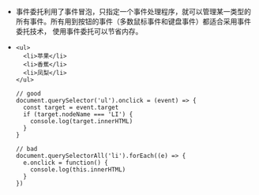 - 事件委托利用了事件冒泡，只指定一个事件处理程序，就可以管理某一类型的所有事件。所有用到按钮的事件（多数鼠标事件和键盘事件）都适合采用事件委托技术， 使用事件委托可以节省内存。
- ```
  <ul>
    <li>苹果</li>
    <li>香蕉</li>
    <li>凤梨</li>
  </ul>
  
  // good
  document.querySelector('ul').onclick = (event) => {
    const target = event.target
    if (target.nodeName === 'LI') {
      console.log(target.innerHTML)
    }
  }
  
  // bad
  document.querySelectorAll('li').forEach((e) => {
    e.onclick = function() {
      console.log(this.innerHTML)
    }
  }) 
  ```